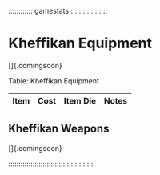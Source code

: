 :::::::::::: gamestats ::::::::::::::::::
# Kheffikan Equipment

[]{.comingsoon}

Table: Kheffikan Equipment

| Item | Cost | Item Die | Notes |
| :--- | :--: | :------- | :---- |

## Kheffikan Weapons

[]{.comingsoon}

::::::::::::::::::::::::::::::::::::::::::
